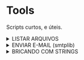 # Tools
Scripts curtos, e úteis.

<details>
  <summary> LISTAR ARQUIVOS </summary><br>

O código lista todos arquivos disponiveis em uma pasta(de sua preferencia).<br>

O script le o nome dos arquivos presentes, e usando with open, armazena toda informação em um arquivo de texto.<br>

```python
import glob # Módulo glob

# PROCURA NO DIRETORIO TODOS ARQUIVOS.
listar_arquivo = glob.glob('*.*') # No trecho " glob.glob('*.*') " Existem dois asteriscos:
    # 1º Nome do Arquivo
    # 2° Nome da Extensão

with open("Lista_Nome_Arquivos.txt","w") as f:
    for linha in listar_arquivo:
        f.write(linha+"\n")
```

  Para instalar o módulo digite:<br>
  ```  $ pip install glob2  ```
  
</details>

<details>
  <summary> ENVIAR E-MAIL (smtplib)</summary><br>
  
  Envia e-mail via Python.<br>

```python
import smtplib

server = smtplib.SMTP('smtp.gmail.com:587') # GOOGLE
#server = smtplib.SMTP("smtp.live.com:587") # OUTLOOK

server.starttls()
endmail = "" # SEU ENDEREÇO DE E-MAIL 
pswd = "" # SUA SENHA
from_mail = "" # ENDEREÇO DE E-MAIL PARA ENVIO
server.login(endmail,pswd)
try: 
#cria uma variavel com o corpo da mensagem
    message = ('Variavel responsavel pelo armazenamento da mensagem')
    server.sendmail(endmail, from_mail ,message)
    print("Mensagem enviada com sucesso") 
# Caso haja queda na conexao de email, realize o login novamente    
except smtplib.SMTPServerDisconnected:
    print("Erro de conexao SMTPServerDisconnected")
    server.starttls()
    server.ehlo()
    server.login(endmail,pswd)     
```

  Para instalar o módulo digite:<br>
  ```  $ pip install smtp   ```

</details>
<details>
  <summary> BRICANDO COM STRINGS</summary><br>
  <details>
<summary>    Letreiro de LED</summary><br>
Esse código "simula" um letreiro de led.

![](Codigo_Python/Letreiro/letreiro.gif)

```python
#!/usr/local/bin/python
# -*- coding: utf-8 -*-

from os import system #
from time import sleep #

# Texto de Exemplo

texto = "Python é uma linguagem de programação de alto nível,[4] interpretada, de script, imperativa, orientada a objetos, funcional, de tipagem dinâmica e forte. Foi lançada por Guido van Rossum em 1991.[1] Atualmente possui um modelo de desenvolvimento comunitário, aberto e gerenciado pela organização sem fins lucrativos Python Software Foundation. Apesar de várias partes da linguagem possuírem padrões e especificações formais, a linguagem como um todo não é formalmente especificada. O padrão de facto é a implementação CPython. A linguagem foi projetada com a filosofia de enfatizar a importância do esforço do programador sobre o esforço computacional. Prioriza a legibilidade do código sobre a velocidade ou expressividade. Combina uma sintaxe concisa e clara com os recursos poderosos de sua biblioteca padrão e por módulos e frameworks desenvolvidos por terceiros. "

comeco = 0
fim = 30
while fim < len(texto): # Enquanto o "fim" for menor que o tamanho total do texto, faca:
	comeco += 1 # Adciona um ao começo
	fim += 1    # Adciona um ao fim
	system('clear') # Limpa a tela (Funciona melhor em um terminal)
	sleep(0.2) # Espera 0,2 segundos
	print("|{}|".format(texto[comeco:fim])) # printa o texto da variavel "comeco" a variavel "fim"
  ```
  </details>
</details>
